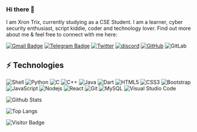 ### Hi there 👋

I am Xron Trix, currently studying as a CSE Student. I am a learner, cyber security enthusiast, script kiddie, coder and technology lover. Find out more about me & feel free to connect with me here:

[![Gmail Badge](https://img.shields.io/badge/ProtonMail-8B89CC?style=flat&logo=protonmail&logoColor=white)](mailto:xrontrix@proton.me)
[![Telegram Badge](https://img.shields.io/badge/Telegram-2CA5E0?style=flat&logo=telegram&logoColor=white&link=https://t.me/BEnTeN009)](https://t.me/BEnTeN009)
[![Twitter](https://img.shields.io/twitter/follow/XronTrix10?style=social)](https://twitter.com/XronTrix10)
[![discord](https://discord-md-badge.vercel.app/api/shield/759004389494095882?style=social)](https://discordapp.com/users/759004389494095882)
[![GitHub](https://img.shields.io/badge/-GitHub-181717?style=social&logo=github)](https://github.com/XronTrix10)
![GitLab](https://img.shields.io/badge/-GitLab-FCA121?style=social&logo=gitlab)
<!-- ![Matrix](https://img.shields.io/badge/matrix-000000?style=plastic&logo=Matrix&logoColor=white) -->


## ⚡ Technologies

![Shell](https://img.shields.io/badge/Shell_Script-121011?style=plastic&logo=gnu-bash&logoColor=white)
![Python](https://img.shields.io/badge/-Python-black?style=plastic&logo=Python)
![C](https://img.shields.io/badge/c-%2300599C.svg?style=plastic&logo=c&logoColor=white)
![C++](https://img.shields.io/badge/-C++-00599C?style=plastic&logo=c)
![Java](https://img.shields.io/badge/java-%23ED8B00.svg?style=plastic&logo=java&logoColor=white)
![Dart](https://img.shields.io/badge/dart-%230175C2.svg?style=plastic&logo=dart&logoColor=white)
![HTML5](https://img.shields.io/badge/-HTML5-E34F26?style=plastic&logo=html5&logoColor=white)
![CSS3](https://img.shields.io/badge/-CSS3-1572B6?style=plastic&logo=css3)
![Bootstrap](https://img.shields.io/badge/-Bootstrap-563D7C?style=plastic&logo=bootstrap)
![JavaScript](https://img.shields.io/badge/-JavaScript-black?style=plastic&logo=javascript)
![Nodejs](https://img.shields.io/badge/-Nodejs-black?style=plastic&logo=Node.js)
![React](https://img.shields.io/badge/-React-black?style=plastic&logo=react)
![Git](https://img.shields.io/badge/-Git-black?style=plastic&logo=git)
![MySQL](https://img.shields.io/badge/mysql-%2300f.svg?style=plastic&logo=mysql&logoColor=white)
![Visual Studio Code](https://img.shields.io/badge/Visual%20Studio%20Code-0078d7.svg?style=plastic&logo=visual-studio-code&logoColor=white)


![Github Stats](https://github-readme-stats.vercel.app/api?username=XronTrix10&count_private=true&show_icons=true&include_all_commits=true&bg_color=212121&icon_color=7a7a7a&text_color=ffffff&hide_border=true&title_color=ff3300)

![Top Langs](https://github-readme-stats.vercel.app/api/top-langs/?username=XronTrix10&hide=TeX&layout=compact&bg_color=212121&text_color=ffffff&hide_border=true&title_color=ff3300)

![Visitor Badge](https://visitor-badge.laobi.icu/badge?page_id=XronTrix10.XronTrix10)

